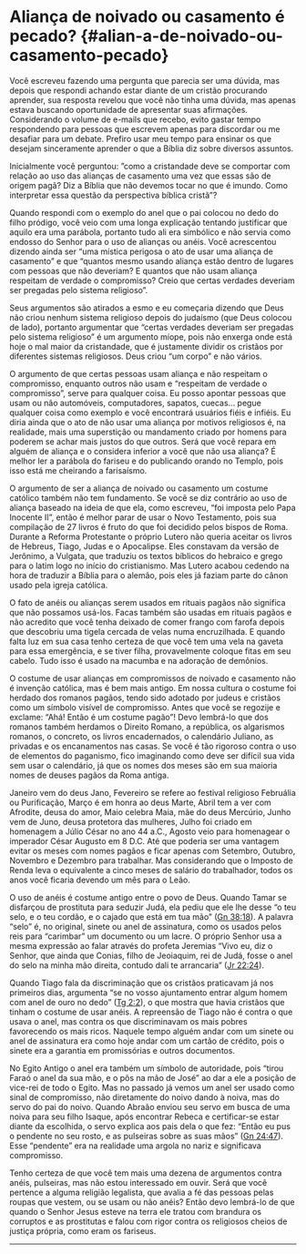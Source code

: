 # Aliança de noivado ou casamento é pecado? {#alian-a-de-noivado-ou-casamento-pecado}

Você escreveu fazendo uma pergunta que parecia ser uma dúvida, mas depois que respondi achando estar diante de um cristão procurando aprender, sua resposta revelou que você não tinha uma dúvida, mas apenas estava buscando oportunidade de apresentar suas afirmações. Considerando o volume de e-mails que recebo, evito gastar tempo respondendo para pessoas que escrevem apenas para discordar ou me desafiar para um debate. Prefiro usar meu tempo para ensinar os que desejam sinceramente aprender o que a Bíblia diz sobre diversos assuntos.

Inicialmente você perguntou: ”como a cristandade deve se comportar com relação ao uso das alianças de casamento uma vez que essas são de origem pagã? Diz a Bíblia que não devemos tocar no que é imundo. Como interpretar essa questão da perspectiva bíblica cristã”?

Quando respondi com o exemplo do anel que o pai colocou no dedo do filho pródigo, você veio com uma longa explicação tentando justificar que aquilo era uma parábola, portanto tudo ali era simbólico e não servia como endosso do Senhor para o uso de alianças ou anéis. Você acrescentou dizendo ainda ser “uma mística perigosa o ato de usar uma aliança de casamento” e que “quantos mesmo usando aliança estão dentro de lugares com pessoas que não deveriam? E quantos que não usam aliança respeitam de verdade o compromisso? Creio que certas verdades deveriam ser pregadas pelo sistema religioso”.

Seus argumentos são atirados a esmo e eu começaria dizendo que Deus não criou nenhum sistema religioso depois do judaísmo (que Deus colocou de lado), portanto argumentar que “certas verdades deveriam ser pregadas pelo sistema religioso” é um argumento míope, pois não enxerga onde está hoje o mal maior da cristandade, que é justamente dividir os cristãos por diferentes sistemas religiosos. Deus criou “um corpo” e não vários.

O argumento de que certas pessoas usam aliança e não respeitam o compromisso, enquanto outros não usam e “respeitam de verdade o compromisso”, serve para qualquer coisa. Eu posso apontar pessoas que usam ou não automóveis, computadores, sapatos, cuecas... pegue qualquer coisa como exemplo e você encontrará usuários fiéis e infiéis. Eu diria ainda que o ato de não usar uma aliança por motivos religiosos é, na realidade, mais uma superstição ou mandamento criado por homens para poderem se achar mais justos do que outros. Será que você repara em alguém de aliança e o considera inferior a você que não usa aliança? É melhor ler a parábola do fariseu e do publicando orando no Templo, pois isso está me cheirando a farisaísmo.

O argumento de ser a aliança de noivado ou casamento um costume católico também não tem fundamento. Se você se diz contrário ao uso de aliança baseado na ideia de que ela, como escreveu, “foi imposta pelo Papa Inocente II”, então é melhor parar de usar o Novo Testamento, pois sua compilação de 27 livros é fruto do que foi decidido pelos bispos de Roma. Durante a Reforma Protestante o próprio Lutero não queria aceitar os livros de Hebreus, Tiago, Judas e o Apocalipse. Eles constavam da versão de Jerônimo, a Vulgata, que traduziu os textos bíblicos do hebraico e grego para o latim logo no início do cristianismo. Mas Lutero acabou cedendo na hora de traduzir a Bíblia para o alemão, pois eles já faziam parte do cânon usado pela igreja católica.

O fato de anéis ou alianças serem usados em rituais pagãos não significa que não possamos usá-los. Facas também são usadas em rituais pagãos e não acredito que você tenha deixado de comer frango com farofa depois que descobriu uma tigela cercada de velas numa encruzilhada. E quando falta luz em sua casa tenho certeza de que você tem uma vela na gaveta para essa emergência, e se tiver filha, provavelmente coloque fitas em seu cabelo. Tudo isso é usado na macumba e na adoração de demônios.

O costume de usar alianças em compromissos de noivado e casamento não é invenção católica, mas é bem mais antigo. Em nossa cultura o costume foi herdado dos romanos pagãos, tendo sido adotado por judeus e cristãos como um símbolo visível de compromisso. Antes que você se regozije e exclame: “Ahá! Então é um costume pagão”! Devo lembrá-lo que dos romanos também herdamos o Direito Romano, a república, os algarismos romanos, o concreto, os livros encadernados, o calendário Juliano, as privadas e os encanamentos nas casas. Se você é tão rigoroso contra o uso de elementos do paganismo, fico imaginando como deve ser difícil sua vida sem usar o calendário, já que os nomes dos meses são em sua maioria nomes de deuses pagãos da Roma antiga.

Janeiro vem do deus Jano, Fevereiro se refere ao festival religioso Februália ou Purificação, Março é em honra ao deus Marte, Abril tem a ver com Afrodite, deusa do amor, Maio celebra Maia, mãe do deus Mercúrio, Junho vem de Juno, deusa protetora das mulheres, Julho foi criado em homenagem a Júlio César no ano 44 a.C., Agosto veio para homenagear o imperador César Augusto em 8 D.C. Até que poderia ser uma vantagem evitar os meses com nomes pagãos e ficar apenas com Setembro, Outubro, Novembro e Dezembro para trabalhar. Mas considerando que o Imposto de Renda leva o equivalente a cinco meses de salário do trabalhador, todos os anos você ficaria devendo um mês para o Leão.

O uso de anéis é costume antigo entre o povo de Deus. Quando Tamar se disfarçou de prostituta para seduzir Judá, ela pediu que ele lhe desse “o teu selo, e o teu cordão, e o cajado que está em tua mão” ([Gn 38:18](http://bibliaonline.com.br/acf/gn/38/18)). A palavra “selo” é, no original, sinete ou anel de assinatura, como os usados pelos reis para “carimbar” um documento ou um lacre. O próprio Senhor usa a mesma expressão ao falar através do profeta Jeremias “Vivo eu, diz o Senhor, que ainda que Conias, filho de Jeoiaquim, rei de Judá, fosse o anel do selo na minha mão direita, contudo dali te arrancaria” ([Jr 22:24](http://bibliaonline.com.br/acf/jr/22/24)).

Quando Tiago fala da discriminação que os cristãos praticavam já nos primeiros dias, argumenta “se no vosso ajuntamento entrar algum homem com anel de ouro no dedo” ([Tg 2:2](http://bibliaonline.com.br/acf/tg/2/2)), o que mostra que havia cristãos que tinham o costume de usar anéis. A repreensão de Tiago não é contra o que usava o anel, mas contra os que discriminavam os mais pobres favorecendo os mais ricos. Naquele tempo alguém andar com um sinete ou anel de assinatura era como hoje andar com um cartão de crédito, pois o sinete era a garantia em promissórias e outros documentos.

No Egito Antigo o anel era também um símbolo de autoridade, pois “tirou Faraó o anel da sua mão, e o pôs na mão de José” ao dar a ele a posição de vice-rei de todo o Egito. Mas no passado já vemos um anel ser usado como sinal de compromisso, não diretamente do noivo dando à noiva, mas do servo do pai do noivo. Quando Abraão enviou seu servo em busca de uma noiva para seu filho Isaque, após encontrar Rebeca e certificar-se estar diante da escolhida, o servo explica aos pais dela o que fez: “Então eu pus o pendente no seu rosto, e as pulseiras sobre as suas mãos” ([Gn 24:47](http://bibliaonline.com.br/acf/gn/24/47)). Esse “pendente” era na realidade uma argola no nariz e significava compromisso.

Tenho certeza de que você tem mais uma dezena de argumentos contra anéis, pulseiras, mas não estou interessado em ouvir. Será que você pertence a alguma religião legalista, que avalia a fé das pessoas pelas roupas que vestem, ou se usam ou não anéis? Então devo lembrá-lo de que quando o Senhor Jesus esteve na terra ele tratou com brandura os corruptos e as prostitutas e falou com rigor contra os religiosos cheios de justiça própria, como eram os fariseus.

*****
